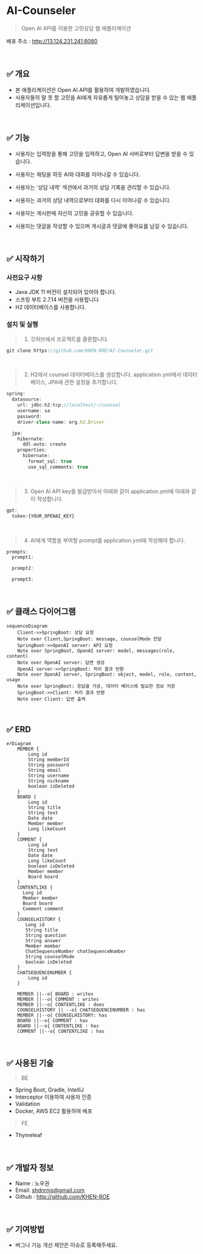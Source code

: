 # AI-Counseler
> Open AI API를 이용한 고민상담 웹 애플리케이션

배포 주소 : http://13.124.231.241:8080

<br />

## ✅ 개요
- 본 애플리케이션은 Open AI API를 활용하여 개발하였습니다.
- 사용자들의 말 못 할 고민을 AI에게 자유롭게 털어놓고 상담을 받을 수 있는 웹 애플리케이션입니다.

<br />

## ✅ 기능
- 사용자는 입력창을 통해 고민을 입력하고, Open AI 서버로부터 답변을 받을 수 있습니다.
- 사용자는 채팅을 하듯 AI와 대화를 이어나갈 수 있습니다.
- 사용자는 '상담 내역' 섹션에서 과거의 상담 기록을 관리할 수 있습니다.
- 사용자는 과거의 상담 내역으로부터 대화를 다시 이어나갈 수 있습니다.
- 사용자는 게시판에 자신의 고민을 공유할 수 있습니다.
- 사용자는 댓글을 작성할 수 있으며 게시글과 댓글에 좋아요를 남길 수 있습니다.

  <br />

## ✅ 시작하기
### 사전요구 사항
 - Java JDK 11 버전이 설치되어 있어야 합니다.
 - 스프링 부트 2.7.14 버전을 사용합니다
 - H2 데이터베이스를 사용합니다.

### 설치 및 실행
> 1. 깃허브에서 프로젝트를 클론합니다.
```javascript
git clone https://github.com/KHEN-ROE/AI-Counseler.git
```

<br />

> 2. H2에서 counsel 데이터베이스를 생성합니다. application.yml에서 데이터베이스, JPA에 관한 설정을 추가합니다.
```javascript
spring:
  datasource:
    url: jdbc:h2:tcp://localhost/~/counsel
    username: sa
    password:
    driver-class-name: org.h2.Driver

  jpa:
    hibernate:
      ddl-auto: create
    properties:
      hibernate:
        format_sql: true
        use_sql_comments: true
```

<br />

> 3. Open AI API key를 발급받아서 아래와 같이 application.yml에 아래와 같이 작성합니다.
```javascript
gpt:
  token:{YOUR_OPENAI_KEY}
```

<br />

> 4. AI에게 역할을 부여할 prompt를 application.yml에 작성해야 합니다.
```javascript
prompts:
  prompt1:

  prompt2:

  prompt3:
```

<br />

## ✅ 클래스 다이어그램
```mermaid
sequenceDiagram
    Client->>SpringBoot: 상담 요청
    Note over Client,SpringBoot: message, counselMode 전달
    SpringBoot->>OpenAI server: API 요청
    Note over SpringBoot, OpenAI server: model, messages(role, content)
    Note over OpenAI server: 답변 생성   
    OpenAI server->>SpringBoot: 처리 결과 반환
    Note over OpenAI server, SpringBoot: object, model, role, content, usage
    Note over SpringBoot: 응답을 가공, 데이터 베이스에 필요한 정보 저장
    SpringBoot->>Client: 처리 결과 반환
    Note over Client: 답변 출력
```

<br />

## ✅ ERD
```mermaid
erDiagram
    MEMBER {
        Long id
        String memberId
        String password
        String email
        String username
        String nickname
        boolean isDeleted
    }
    BOARD {
        Long id
        String title
        String text
        Date date
        Member member
        Long likeCount
    }
    COMMENT {
        Long id
        String text
        Date date
        Long likeCount
        boolean isDeleted
        Member member
        Board board
    }
    CONTENTLIKE {
      Long id
      Member member
      Board board
      Comment comment
    }
    COUNSELHISTORY {
       Long id
       String title
       String question
       String answer
       Member member
       ChatSequenceNumber chatSequenceNumber
       String counselMode
       boolean isDeleted
    }
    CHATSEQUENCENUMBER {
        Long id
    }
    
    MEMBER ||--o{ BOARD : writes
    MEMBER ||--o{ COMMENT : writes
    MEMBER ||--o{ CONTENTLIKE : does
    COUNSELHISTORY || --o{ CHATSEQUENCENUMBER : has
    MEMBER ||--o{ COUNSELHISTORY: has
    BOARD ||--o{ COMMENT : has
    BOARD ||--o{ CONTENTLIKE : has
    COMMENT ||--o{ CONTENTLIKE : has
```

<br />

## ✅ 사용된 기술

> BE
- Spring Boot, Gradle, IntelliJ
- Interceptor 이용하여 사용자 인증
- Validation
- Docker, AWS EC2 활용하여 배포

> FE
- Thymeleaf

<br />

## ✅ 개발자 정보
 - Name : 노우권
 - Email: shdnrnjs@gmail.com
 - Github : http://github.com/KHEN-ROE

<br />
 
 ## ✅ 기여방법
  - 버그나 기능 개선 제안은 이슈로 등록해주세요.
